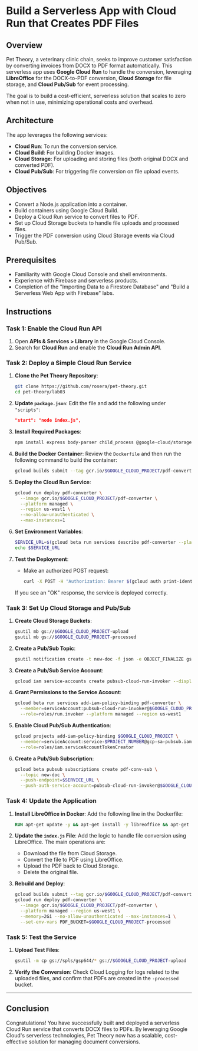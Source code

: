 # Build a Serverless App with Cloud Run that Creates PDF Files

## Overview
Pet Theory, a veterinary clinic chain, seeks to improve customer satisfaction by converting invoices from DOCX to PDF format automatically. This serverless app uses **Google Cloud Run** to handle the conversion, leveraging **LibreOffice** for the DOCX-to-PDF conversion, **Cloud Storage** for file storage, and **Cloud Pub/Sub** for event processing. 

The goal is to build a cost-efficient, serverless solution that scales to zero when not in use, minimizing operational costs and overhead.

## Architecture
The app leverages the following services:
- **Cloud Run**: To run the conversion service.
- **Cloud Build**: For building Docker images.
- **Cloud Storage**: For uploading and storing files (both original DOCX and converted PDF).
- **Cloud Pub/Sub**: For triggering file conversion on file upload events.

## Objectives
- Convert a Node.js application into a container.
- Build containers using Google Cloud Build.
- Deploy a Cloud Run service to convert files to PDF.
- Set up Cloud Storage buckets to handle file uploads and processed files.
- Trigger the PDF conversion using Cloud Storage events via Cloud Pub/Sub.

## Prerequisites
- Familiarity with Google Cloud Console and shell environments.
- Experience with Firebase and serverless products.
- Completion of the "Importing Data to a Firestore Database" and "Build a Serverless Web App with Firebase" labs.

## Instructions

### Task 1: Enable the Cloud Run API
1. Open **APIs & Services > Library** in the Google Cloud Console.
2. Search for **Cloud Run** and enable the **Cloud Run Admin API**.

### Task 2: Deploy a Simple Cloud Run Service
1. **Clone the Pet Theory Repository**:
   ```bash
   git clone https://github.com/rosera/pet-theory.git
   cd pet-theory/lab03
   ```

2. **Update `package.json`**:
   Edit the file and add the following under `"scripts"`:
   ```json
   "start": "node index.js",
   ```

3. **Install Required Packages**:
   ```bash
   npm install express body-parser child_process @google-cloud/storage
   ```

4. **Build the Docker Container**:
   Review the `Dockerfile` and then run the following command to build the container:
   ```bash
   gcloud builds submit --tag gcr.io/$GOOGLE_CLOUD_PROJECT/pdf-converter
   ```

5. **Deploy the Cloud Run Service**:
   ```bash
   gcloud run deploy pdf-converter \
     --image gcr.io/$GOOGLE_CLOUD_PROJECT/pdf-converter \
     --platform managed \
     --region us-west1 \
     --no-allow-unauthenticated \
     --max-instances=1
   ```

6. **Set Environment Variables**:
   ```bash
   SERVICE_URL=$(gcloud beta run services describe pdf-converter --platform managed --region us-west1 --format="value(status.url)")
   echo $SERVICE_URL
   ```

7. **Test the Deployment**:
   - Make an authorized POST request:
     ```bash
     curl -X POST -H "Authorization: Bearer $(gcloud auth print-identity-token)" $SERVICE_URL
     ```
   If you see an "OK" response, the service is deployed correctly.

### Task 3: Set Up Cloud Storage and Pub/Sub
1. **Create Cloud Storage Buckets**:
   ```bash
   gsutil mb gs://$GOOGLE_CLOUD_PROJECT-upload
   gsutil mb gs://$GOOGLE_CLOUD_PROJECT-processed
   ```

2. **Create a Pub/Sub Topic**:
   ```bash
   gsutil notification create -t new-doc -f json -e OBJECT_FINALIZE gs://$GOOGLE_CLOUD_PROJECT-upload
   ```

3. **Create a Pub/Sub Service Account**:
   ```bash
   gcloud iam service-accounts create pubsub-cloud-run-invoker --display-name "PubSub Cloud Run Invoker"
   ```

4. **Grant Permissions to the Service Account**:
   ```bash
   gcloud beta run services add-iam-policy-binding pdf-converter \
     --member=serviceAccount:pubsub-cloud-run-invoker@$GOOGLE_CLOUD_PROJECT.iam.gserviceaccount.com \
     --role=roles/run.invoker --platform managed --region us-west1
   ```

5. **Enable Cloud Pub/Sub Authentication**:
   ```bash
   gcloud projects add-iam-policy-binding $GOOGLE_CLOUD_PROJECT \
     --member=serviceAccount:service-$PROJECT_NUMBER@gcp-sa-pubsub.iam.gserviceaccount.com \
     --role=roles/iam.serviceAccountTokenCreator
   ```

6. **Create a Pub/Sub Subscription**:
   ```bash
   gcloud beta pubsub subscriptions create pdf-conv-sub \
     --topic new-doc \
     --push-endpoint=$SERVICE_URL \
     --push-auth-service-account=pubsub-cloud-run-invoker@$GOOGLE_CLOUD_PROJECT.iam.gserviceaccount.com
   ```

### Task 4: Update the Application
1. **Install LibreOffice in Docker**:
   Add the following line in the Dockerfile:
   ```Dockerfile
   RUN apt-get update -y && apt-get install -y libreoffice && apt-get clean
   ```

2. **Update the `index.js` File**:
   Add the logic to handle file conversion using LibreOffice. The main operations are:
   - Download the file from Cloud Storage.
   - Convert the file to PDF using LibreOffice.
   - Upload the PDF back to Cloud Storage.
   - Delete the original file.

3. **Rebuild and Deploy**:
   ```bash
   gcloud builds submit --tag gcr.io/$GOOGLE_CLOUD_PROJECT/pdf-converter
   gcloud run deploy pdf-converter \
     --image gcr.io/$GOOGLE_CLOUD_PROJECT/pdf-converter \
     --platform managed --region us-west1 \
     --memory=2Gi --no-allow-unauthenticated --max-instances=1 \
     --set-env-vars PDF_BUCKET=$GOOGLE_CLOUD_PROJECT-processed
   ```

### Task 5: Test the Service
1. **Upload Test Files**:
   ```bash
   gsutil -m cp gs://spls/gsp644/* gs://$GOOGLE_CLOUD_PROJECT-upload
   ```

2. **Verify the Conversion**:
   Check Cloud Logging for logs related to the uploaded files, and confirm that PDFs are created in the `-processed` bucket.

---

## Conclusion
Congratulations! You have successfully built and deployed a serverless Cloud Run service that converts DOCX files to PDFs. By leveraging Google Cloud's serverless technologies, Pet Theory now has a scalable, cost-effective solution for managing document conversions.
